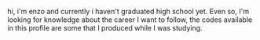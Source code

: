 hi, i'm enzo and currently i haven't graduated high school yet. Even so, I'm looking for knowledge about the career I want to follow, the codes available in this profile are some that I produced while I was studying.


<!---
enzoparrav/enzoparrav is a ✨ special ✨ repository because its `README.md` (this file) appears on your GitHub profile.
You can click the Preview link to take a look at your changes.
--->

